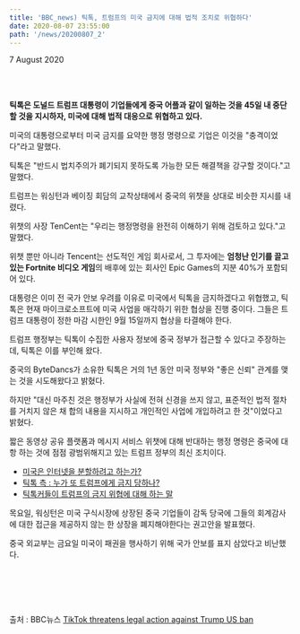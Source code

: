 ```yaml
---
title: 'BBC_news) 틱톡, 트럼프의 미국 금지에 대해 법적 조치로 위협하다'
date: 2020-08-07 23:55:00
path: '/news/20200807_2'
---
```

7 August 2020

<br>
<br>

**틱톡은 도널드 트럼프 대통령이 기업들에게 중국 어플과 같이 일하는 것을 45일 내 중단할 것을 지시하자, 미국에 대해 법적 대응으로 위협하고 있다.**

미국의 대통령으로부터 미국 금지를 요약한 행정 명령으로 기업은 이것을 "충격이었다"라고 말했다. 

틱톡은 "반드시 법치주의가 폐기되지 못하도록 가능한 모든 해결책을 강구할 것이다."고 말했다.

트럼프는 워싱턴과 베이징 회담의 교착상태에서 중국의 위챗을 상대로 비슷한 지시를 내렸다.

위챗의 사장 TenCent는 "우리는 행정명령을 완전히 이해하기 위해 검토하고 있다."고 말했다.

위챗 뿐만 아니라 Tencent는 선도적인 게임 회사로서, 그 투자에는 **엄청난 인기를 끌고 있는 Fortnite 비디오 게임**의 배후에 있는 회사인 Epic Games의 지분 40%가 포함되어 있다.

대통령은 이미 전 국가 안보 우려를 이유로 미국에서 틱톡을 금지하겠다고 위협했고, 틱톡은 현재 마이크로소프트에 미국 사업을 매각하기 위한 협상을 진행 중이다. 그들은 트럼프 대통령이 정한 마감 시한인 9월 15일까지 협상을 타결해야 한다.

트럼프 행정부는 틱톡이 수집한 사용자 정보에 중국 정부가 접근할 수 있다고 주장하는데, 틱톡은 이를 부인해 왔다.

중국의 ByteDancs가 소유한 틱톡은 거의 1년 동안 미국 정부와 "좋은 신뢰" 관계를 맺는 것을 시도해왔다고 밝혔다.

하지만 "대신 마주친 것은 행정부가 사실에 전혀 신경을 쓰지 않고, 표준적인 법적 절차를 거치지 않은 채 합의 내용을 지시하고 개인적인 사업에 개입하려고 한 것"이었다고 밝혔다.

짧은 동영상 공유 플랫폼과 메시지 서비스 위챗에 대해 반대하는 행정 명령은 중국에 대항 하는 것에 점점 광범위해지고 있는 트럼프 정부의 최신 조치이다.

- [미국은 인터넷을 분할하려고 하는가?](https://www.bbc.com/news/technology-53686390)
- [틱톡 측 : 누가 또 트럼프에게 금지 당하나?](https://www.bbc.com/news/technology-53638645)
- [틱톡커들이 트럼프의 금지 위협에 대해 하는 말](https://www.bbc.com/news/technology-53642260)

목요일, 워싱턴은 미국 구식시장에 상장된 중국 기업들이 감독 당국에 그들의 회계감사에 대한 접근을 제공하지 않는 한 상장을 폐지해야한다는 권고안을 발표했다.

중국 외교부는 금요일 미국이 패권을 행사하기 위해 국가 안보를 표지 삼았다고 비난했다.


<br>
<br>
<br>
<br>

출처 : BBC뉴스 [TikTok threatens legal action against Trump US ban](https://www.bbc.com/news/business-53660860)